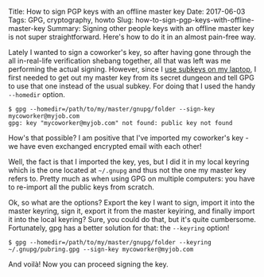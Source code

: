 Title: How to sign PGP keys with an offline master key
Date: 2017-06-03
Tags: GPG, cryptography, howto
Slug: how-to-sign-pgp-keys-with-offline-master-key
Summary: Signing other people keys with an offline master key is not super straightforward. Here's how to do it in an almost pain-free way.

Lately I wanted to sign a coworker's key, so after having gone through the all in-real-life verification shebang together, all that was left was me performing the actual signing. However, since I [use subkeys on my laptop]({filename}./create-gpg-key-with-subkeys.md), I first needed to get out my master key from its secret dungeon and tell GPG to use that one instead of the usual subkey. For doing that I used the handy `--homedir` option.

    $ gpg --homedir=/path/to/my/master/gnupg/folder --sign-key mycoworker@myjob.com
    gpg: key "mycoworker@myjob.com" not found: public key not found

How's that possible? I am positive that I've imported my coworker's key - we have even exchanged encrypted email with each other!

Well, the fact is that I imported the key, yes, but I did it in my local keyring which is the one located at `~/.gnupg` and thus not the one my master key refers to. Pretty much as when using GPG on multiple computers: you have to re-import all the public keys from scratch.

Ok, so what are the options? Export the key I want to sign, import it into the master keyring, sign it, export it from the master keyiring, and finally import it into the local keyring? Sure, you could do that, but it's quite cumbersome. Fortunately, gpg has a better solution for that: the `--keyring` option!

    $ gpg --homedir=/path/to/my/master/gnupg/folder --keyring ~/.gnupg/pubring.gpg --sign-key mycoworker@myjob.com

And voilà! Now you can proceed signing the key.
